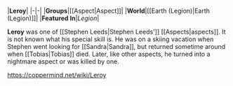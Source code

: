|**Leroy**|
|-|-|
|**Groups**|[[Aspect\|Aspect]]|
|**World**|[[Earth (Legion)\|Earth (Legion)]]|
|**Featured In**|*Legion*|

**Leroy** was one of [[Stephen Leeds\|Stephen Leeds']] [[Aspects\|aspects]]. It is not known what his special skill is.
He was on a skiing vacation when Stephen went looking for [[Sandra\|Sandra]], but returned sometime around when [[Tobias\|Tobias]] died. Later, like other aspects, he turned into a nightmare aspect or was killed by one.



https://coppermind.net/wiki/Leroy